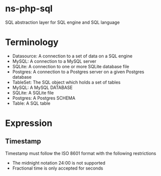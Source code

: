 ns-php-sql
===========

SQL abstraction layer for SQL engine and SQL language


# Terminology
* Datasource: A connection to a set of data on a SQL engine
 * MySQL: A connection to a MySQL server
 * SQLite: A connection to one or more SQLite database file
 * Postgres: A connection to a Postgres server on a given Postgres database
* TableSet: The SQL object which holds a set of tables
 * MySQL: A MySQL DATABASE
 * SQLite: A SQLite file
 * Postgres: A Postgres SCHEMA
* Table: A SQL table

# Expression
## Timestamp

Timestamp must follow the ISO 8601 format with the following restrictions

* The midnight notation 24:00 is not supported
* Fractional time is only accepted for seconds   
